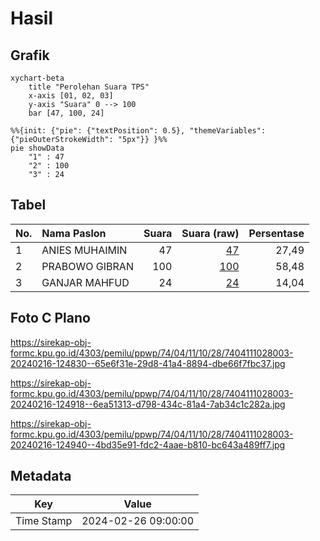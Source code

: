 # Hasil

## Grafik

```mermaid
xychart-beta
    title "Perolehan Suara TPS"
    x-axis [01, 02, 03]
    y-axis "Suara" 0 --> 100
    bar [47, 100, 24]
```

```mermaid
%%{init: {"pie": {"textPosition": 0.5}, "themeVariables": {"pieOuterStrokeWidth": "5px"}} }%%
pie showData
    "1" : 47
    "2" : 100
    "3" : 24
```

## Tabel

| No. | Nama Paslon    | Suara | Suara (raw) | Persentase |
|:--- |:-------------- | -----:| -----------:| ----------:|
| 1   | ANIES MUHAIMIN | 47    | [47][p-1]   | 27,49      |
| 2   | PRABOWO GIBRAN | 100   | [100][p-2]  | 58,48      |
| 3   | GANJAR MAHFUD  | 24    | [24][p-3]   | 14,04      |


[p-1]: https://github.com/gigit-pemilu/pemilu-2024-74-sulawesi-tenggara/blob/main/pilpres/hitung-suara/sub/74-sulawesi-tenggara/sub/04-buton/sub/11-pasarwajo/sub/1028-saragi/sub/003-tps/sub/paslon-1.txt
[p-2]: https://github.com/gigit-pemilu/pemilu-2024-74-sulawesi-tenggara/blob/main/pilpres/hitung-suara/sub/74-sulawesi-tenggara/sub/04-buton/sub/11-pasarwajo/sub/1028-saragi/sub/003-tps/sub/paslon-2.txt
[p-3]: https://github.com/gigit-pemilu/pemilu-2024-74-sulawesi-tenggara/blob/main/pilpres/hitung-suara/sub/74-sulawesi-tenggara/sub/04-buton/sub/11-pasarwajo/sub/1028-saragi/sub/003-tps/sub/paslon-3.txt

## Foto C Plano

https://sirekap-obj-formc.kpu.go.id/4303/pemilu/ppwp/74/04/11/10/28/7404111028003-20240216-124830--65e6f31e-29d8-41a4-8894-dbe66f7fbc37.jpg

https://sirekap-obj-formc.kpu.go.id/4303/pemilu/ppwp/74/04/11/10/28/7404111028003-20240216-124918--6ea51313-d798-434c-81a4-7ab34c1c282a.jpg

https://sirekap-obj-formc.kpu.go.id/4303/pemilu/ppwp/74/04/11/10/28/7404111028003-20240216-124940--4bd35e91-fdc2-4aae-b810-bc643a489ff7.jpg


## Metadata

| Key        | Value               |
| ---------- | ------------------- |
| Time Stamp | 2024-02-26 09:00:00 |



